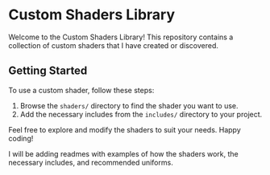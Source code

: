 # Custom Shaders Library

Welcome to the Custom Shaders Library! This repository contains a collection of custom shaders that I have created or discovered.

## Getting Started

To use a custom shader, follow these steps:

1. Browse the `shaders/` directory to find the shader you want to use.
2. Add the necessary includes from the `includes/` directory to your project.

Feel free to explore and modify the shaders to suit your needs. Happy coding!

I will be adding readmes with examples of how the shaders work, the necessary includes, and recommended uniforms.
